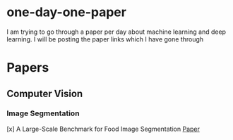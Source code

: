 # one-day-one-paper
I am trying to go through a paper per day about machine learning and deep learning. I will be posting the paper links which I have gone through

# Papers

## Computer Vision

### Image Segmentation
[x] A Large-Scale Benchmark for Food Image Segmentation  [Paper](https://arxiv.org/pdf/2105.05409v1.pdf "Paper title")
